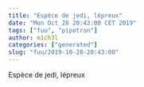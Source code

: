 ```yaml
---
title: "Espèce de jedi, lépreux"
date: "Mon Oct 28 20:43:00 CET 2019"
tags: ["fuu", "pipotron"]
author: m1ch3l
categories: ["generated"]
slug: "fuu/2019-10-28-20:43:00"
---
```


Espèce de jedi, lépreux

